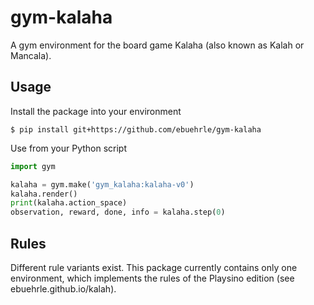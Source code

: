 # gym-kalaha
A gym environment for the board game Kalaha (also known as Kalah or Mancala).

## Usage
Install the package into your environment
```shell
$ pip install git+https://github.com/ebuehrle/gym-kalaha
```

Use from your Python script
```python
import gym

kalaha = gym.make('gym_kalaha:kalaha-v0')
kalaha.render()
print(kalaha.action_space)
observation, reward, done, info = kalaha.step(0)
```

## Rules
Different rule variants exist. This package currently contains only one environment, which implements the rules of the Playsino edition (see ebuehrle.github.io/kalah). 
